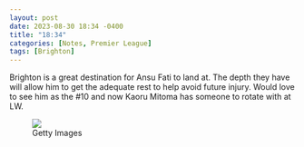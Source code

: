 ```yaml
---
layout: post
date: 2023-08-30 18:34 -0400
title: "18:34"
categories: [Notes, Premier League]
tags: [Brighton]
---
```


Brighton is a great destination for Ansu Fati to land at. The depth they have will allow him to get the adequate rest to help avoid future injury. Would love to see him as the #10 and now Kaoru Mitoma has someone to rotate with at LW.

<figure>
    <img src="https://i.imgur.com/rLSW39T.jpg">
    <figcaption>Getty Images</figcaption>
</figure> 


